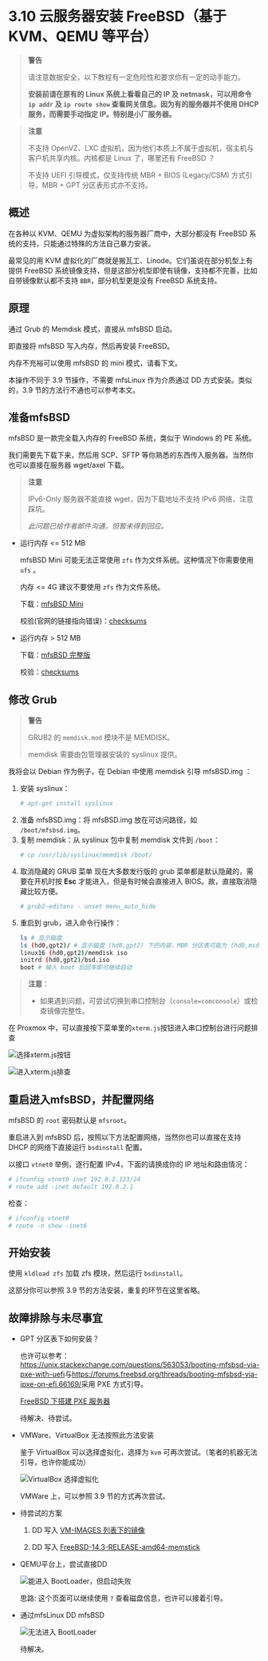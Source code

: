 # 3.10 云服务器安装 FreeBSD（基于 KVM、QEMU 等平台）

> **警告**
> 
> 请注意数据安全，以下教程有一定危险性和要求你有一定的动手能力。
> 
> **安装前请在原有的 Linux 系统上看看自己的 IP 及 netmask，可以用命令 `ip addr` 及 `ip route show` 查看网关信息。因为有的服务器并不使用 DHCP 服务，而需要手动指定 IP。特别是小厂服务器。**

> **注意**
> 
> 不支持 OpenVZ、LXC 虚拟机，因为他们本质上不属于虚拟机，宿主机与客户机共享内核。内核都是 Linux 了，哪里还有 FreeBSD ？
> 
> 不支持 UEFI 引导模式，仅支持传统 MBR + BIOS (Legacy/CSM) 方式引导。MBR + GPT 分区表形式亦不支持。

## 概述

在各种以 KVM、QEMU 为虚拟架构的服务器厂商中，大部分都没有 FreeBSD 系统的支持，只能通过特殊的方法自己暴力安装。

最常见的用 KVM 虚拟化的厂商就是搬瓦工、Linode。它们虽说在部分机型上有提供 FreeBSD 系统镜像支持，但是这部分机型即使有镜像，支持都不完善，比如自带镜像默认都不支持 `BBR`，部分机型更是没有 FreeBSD 系统支持。

## 原理

通过 Grub 的 Memdisk 模式，直接从 mfsBSD 启动。

即直接将 mfsBSD 写入内存，然后再安装 FreeBSD。

内存不充裕可以使用 mfsBSD 的 mini 模式，请看下文。

本操作不同于 3.9 节操作，不需要 mfsLinux 作为介质通过 DD 方式安装。类似的，3.9 节的方法行不通也可以参考本文。

## 准备mfsBSD

mfsBSD 是一款完全载入内存的 FreeBSD 系统，类似于 Windows 的 PE 系统。

我们需要先下载下来，然后用 SCP、SFTP 等你熟悉的东西传入服务器。当然你也可以直接在服务器 wget/axel 下载。

> **注意**
>
> IPv6-Only 服务器不能直接 wget，因为下载地址不支持 IPv6 网络，注意踩坑。
>
> *此问题已给作者邮件沟通，但暂未得到回应。*

- 运行内存 <= 512 MB

    mfsBSD Mini 可能无法正常使用 `zfs` 作为文件系统。这种情况下你需要使用 `ufs` 。

    内存 <= 4G 建议不要使用 `zfs` 作为文件系统。

    下载：[mfsBSD Mini](https://mfsbsd.vx.sk/files/iso/14/amd64/mfsbsd-mini-14.1-RELEASE-amd64.iso)

    校验(官网的链接指向错误)：[checksums](https://mfsbsd.vx.sk/files/iso/14/amd64/mfsbsd-mini-14.1-RELEASE-amd64.iso.sums.txt)

- 运行内存 > 512 MB

    下载：[mfsBSD 完整版](https://mfsbsd.vx.sk/files/iso/14/amd64/mfsbsd-14.2-RELEASE-amd64.iso)

    校验：[checksums](https://mfsbsd.vx.sk/files/iso/14/amd64/mfsbsd-14.2-RELEASE-amd64.iso.sums.txt)

## 修改 Grub

> **警告**
> 
> GRUB2 的 `memdisk.mod` 模块不是 MEMDISK。
> 
> memdisk 需要由包管理器安装的 syslinux 提供。

我将会以 Debian 作为例子，在 Debian 中使用 memdisk 引导 mfsBSD.img ：

1. 安装 syslinux：
   ```sh
   # apt-get install syslinux
   ```
2. 准备 mfsBSD.img：将 mfsBSD.img 放在可访问路径，如 `/boot/mfsbsd.img`。
3. 复制 memdisk：从 syslinux 包中复制 memdisk 文件到 `/boot`：
   ```sh
   # cp /usr/lib/syslinux/memdisk /boot/
   ```
4. 取消隐藏的 GRUB 菜单
    现在大多数发行版的 grub 菜单都是默认隐藏的，需要在开机时按 **Esc** 才能进入，但是有时候会直接进入 BIOS。故，直接取消隐藏比较方便。
    ```sh
    # grub2-editenv - unset menu_auto_hide
    ```
5. 重启到 grub，进入命令行操作：
    ```sh
    ls # 显示磁盘
    ls (hd0,gpt2)/ # 显示磁盘 (hd0,gpt2) 下的内容，MBR 分区表可能为 (hd0,msdosx)。不一定是 (hd0,gpt2)，以实际为准
    linux16 (hd0,gpt2)/memdisk iso
    initrd (hd0,gpt2)/bsd.iso
    boot # 输入 boot 后回车即可继续启动
    ```

> **注意**：
> - 如果遇到问题，可尝试切换到串口控制台（`console=comconsole`）或检查镜像完整性。

在 Proxmox 中，可以直接按下菜单里的`xterm.js`按钮进入串口控制台进行问题排查

![选择xterm.js按钮](../.gitbook/assets/proxmox-choose-xtermjs.png)

![进入xterm.js排查](../.gitbook/assets/xtermjs-page.png)

## 重启进入mfsBSD，并配置网络

mfsBSD 的 `root` 密码默认是 `mfsroot`。

重启进入到 mfsBSD 后，按照以下方法配置网络，当然你也可以直接在支持 DHCP 的网络下直接运行 `bsdinstall` 配置。

以接口 `vtnet0` 举例，逐行配置 IPv4，下面的请换成你的 IP 地址和路由情况：

```sh
# ifconfig vtnet0 inet 192.0.2.123/24
# route add -inet default 192.0.2.1
```

检查：

```sh
# ifconfig vtnet0
# route -n show -inet6
```

## 开始安装

使用 `kldload zfs` 加载 zfs 模块，然后运行 `bsdinstall`。

这部分你可以参照 3.9 节的方法安装，重复的环节在这里省略。

## 故障排除与未尽事宜

- GPT 分区表下如何安装？

    也许可以参考：<https://unix.stackexchange.com/questions/563053/booting-mfsbsd-via-pxe-with-uefi>与<https://forums.freebsd.org/threads/booting-mfsbsd-via-ipxe-on-efi.66169/>采用 PXE 方式引导。

    [FreeBSD 下搭建 PXE 服务器](https://book.bsdcn.org/freebsd-shou-ce/di-34-zhang-gao-ji-wang-luo/34.10.-shi-yong-pxe-jin-hang-wu-pan-cao-zuo)

    待解决、待尝试。

- VMWare、VirtualBox 无法按照此方法安装

    鉴于 VirtualBox 可以选择虚拟化，选择为 `kvm` 可再次尝试。（笔者的机器无法引导，也许你能成功）

    ![VirtualBox 选择虚拟化](../.gitbook/assets/xtermjs-page.png)

    VMWare 上，可以参照 3.9 节的方式再次尝试。

- 待尝试的方案

    1. DD 写入 [VM-IMAGES 列表下的镜像](https://download.freebsd.org/releases/VM-IMAGES/14.3-RELEASE/amd64/Latest/)

    2. DD 写入 [FreeBSD-14.3-RELEASE-amd64-memstick](https://download.freebsd.org/releases/ISO-IMAGES/14.3/FreeBSD-14.3-RELEASE-amd64-memstick.img)

- QEMU平台上，尝试直接DD

    ![能进入 BootLoader，但启动失败](../.gitbook/assets/qemu-dd-mfsbsd.png)

    思路: 这个页面可以继续使用 `?` 查看磁盘信息，也许可以接着引导。

- 通过mfsLinux DD mfsBSD

    ![无法进入 BootLoader](../.gitbook/assets/mfslinux-dd-mfsbsd.png)

    待解决。
